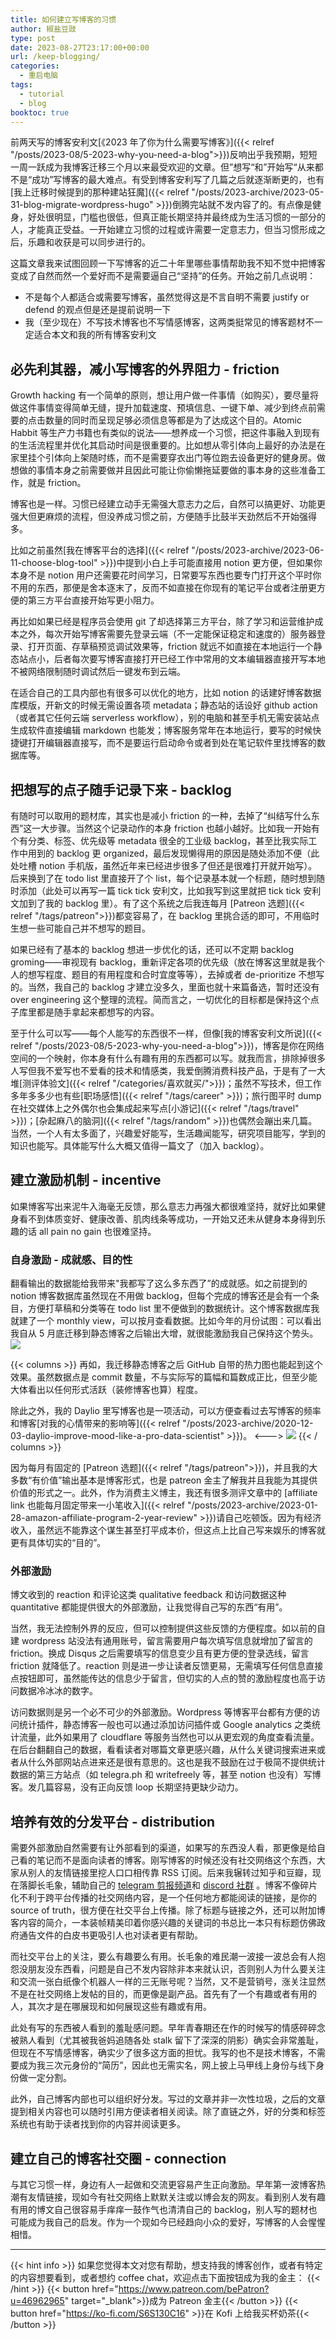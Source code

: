 ```yaml
---
title: 如何建立写博客的习惯
author: 椒盐豆豉
type: post
date: 2023-08-27T23:17:00+00:00
url: /keep-blogging/
categories:
  - 重启电脑
tags:
  - tutorial
  - blog
booktoc: true
---
```


前两天写的博客安利文[《2023 年了你为什么需要写博客》]({{< relref "/posts/2023-08/5-2023-why-you-need-a-blog">}})反响出乎我预期，短短一周一跃成为我博客迁移三个月以来最受欢迎的文章。但”想写“和”开始写“从来都不是“成功”写博客的最大难点。有受到博客安利写了几篇之后就逐渐断更的，也有[我上迁移时候提到的那种建站狂魔]({{< relref "/posts/2023-archive/2023-05-31-blog-migrate-wordpress-hugo" >}})倒腾完站就不发内容了的。有点像是健身，好处很明显，门槛也很低，但真正能长期坚持并最终成为生活习惯的一部分的人，才能真正受益。一开始建立习惯的过程或许需要一定意志力，但当习惯形成之后，乐趣和收获是可以同步进行的。

这篇文章我来试图回顾一下写博客的近二十年里哪些事情帮助我不知不觉中把博客变成了自然而然一个爱好而不是需要逼自己“坚持”的任务。开始之前几点说明：
- 不是每个人都适合或需要写博客，虽然觉得这是不言自明不需要 justify or defend 的观点但是还是提前说明一下
- 我（至少现在）不写技术博客也不写情感博客，这两类挺常见的博客题材不一定适合本文和我的所有博客安利文

<!--more-->

## 必先利其器，减小写博客的外界阻力 - friction
Growth hacking 有一个简单的原则，想让用户做一件事情（如购买），要尽量将做这件事情变得简单无缝，提升加载速度、预填信息、一键下单、减少到终点前需要的点击数量的同时而呈现足够必须信息等都是为了达成这个目的。Atomic Habbit 等生产力书籍也有类似的说法——想养成一个习惯，把这件事融入到现有的生活流程里并优化其启动时间是很重要的。比如想从零引体向上最好的办法是在家里挂个引体向上架随时练，而不是需要穿衣出门等位跑去设备更好的健身房。做想做的事情本身之前需要做并且因此可能让你偷懒拖延要做的事本身的这些准备工作，就是 friction。

博客也是一样。习惯已经建立动手无需强大意志力之后，自然可以搞更好、功能更强大但更麻烦的流程，但没养成习惯之前，方便随手比鼓半天劲然后不开始强得多。

比如之前虽然[我在博客平台的选择]({{< relref "/posts/2023-archive/2023-06-11-choose-blog-tool" >}})中提到小白上手可能直接用 notion 更方便，但如果你本身不是 notion 用户还需要花时间学习，日常要写东西也要专门打开这个平时你不用的东西，那便是舍本逐末了，反而不如直接在你现有的笔记平台或者注册更方便的第三方平台直接开始写更小阻力。

再比如如果已经是程序员会使用 git 了却选择第三方平台，除了学习和运营维护成本之外，每次开始写博客需要先登录云端（不一定能保证稳定和速度的）服务器登录、打开页面、存草稿预览调试效果等，friction 就远不如直接在本地运行一个静态站点小，后者每次要写博客直接打开已经工作中常用的文本编辑器直接开写本地不被网络限制随时调试然后一键发布到云端。

在适合自己的工具内部也有很多可以优化的地方，比如 notion 的话建好博客数据库模版，开新文的时候无需设置各项 metadata；静态站的话设好 github action（或者其它任何云端 serverless workflow），别的电脑和甚至手机无需安装站点生成软件直接编辑 markdown 也能发；博客服务常年在本地运行，要写的时候快捷键打开编辑器直接写，而不是要运行启动命令或者到处在笔记软件里找博客的数据库等。

## 把想写的点子随手记录下来 - backlog
有随时可以取用的题材库，其实也是减小 friction 的一种，去掉了“纠结写什么东西”这一大步骤。当然这个记录动作的本身 friction 也越小越好。比如我一开始有个有分类、标签、优先级等 metadata 很全的工业级 backlog，甚至比我实际工作中用到的 backlog 更 organized，最后发现懒得用的原因是随处添加不便（此处吐槽 notion 手机版，虽然近年来已经进步很多了但还是很难打开就开始写）。后来换到了在 todo list 里直接开了个 list，每个记录基本就一个标题，随时想到随时添加（此处可以再写一篇 tick tick 安利文，比如我写到这里就把 tick tick 安利文加到了我的 backlog 里）。有了这个系统之后我连每月 [Patreon 选题]({{< relref "/tags/patreon">}})都变容易了，在 backlog 里挑合适的即可，不用临时生想一些可能自己并不想写的题目。

如果已经有了基本的 backlog 想进一步优化的话，还可以不定期 backlog groming——审视现有 backlog，重新评定各项的优先级（放在博客这里就是我个人的想写程度、题目的有用程度和合时宜度等等），去掉或者 de-prioritize 不想写的。当然，我自己的 backlog 才建立没多久，里面也就十来篇备选，暂时还没有 over engineering 这个整理的流程。简而言之，一切优化的目标都是保持这个点子库里都是随手拿起来都想写的内容。

至于什么可以写——每个人能写的东西很不一样，但像[我的博客安利文所说]({{< relref "/posts/2023-08/5-2023-why-you-need-a-blog">}})，博客是你在网络空间的一个映射，你本身有什么有趣有用的东西都可以写。就我而言，排除掉很多人写但我不爱写也不爱看的技术和情感类，我爱倒腾消费科技产品，于是有了一大堆[测评体验文]({{< relref "/categories/喜欢就买/">}})；虽然不写技术，但工作多年多多少也有些[职场感悟]({{< relref "/tags/career" >}})；旅行图平时 dump 在社交媒体上之外偶尔也会集成起来写点[小游记]({{< relref "/tags/travel" >}})；[杂起麻八的脑洞]({{< relref "/tags/random" >}})也偶然会蹦出来几篇。当然，一个人有太多面了，兴趣爱好能写，生活趣闻能写，研究项目能写，学到的知识也能写。具体能写什么大概又值得一篇文了（加入 backlog）。

## 建立激励机制 - incentive 
如果博客写出来泥牛入海毫无反馈，那么意志力再强大都很难坚持，就好比如果健身看不到体质变好、健康改善、肌肉线条等成功，一开始又还未从健身本身得到乐趣的话 all pain no gain 也很难坚持。

### 自身激励 - 成就感、目的性
翻看输出的数据能给我带来"我都写了这么多东西了”的成就感。如之前提到的 notion 博客数据库虽然现在不用做 backlog，但每个完成的博客还是会有一个条目，方便打草稿和分类等在 todo list 里不便做到的数据统计。这个博客数据库我就建了一个 monthly view，可以按月查看数据。比如今年的月份试图：可以看出我自从 5 月底迁移到静态博客之后输出大增，就很能激励我自己保持这个势头。
![](https://media.douchi.space/douchi/media_attachments/files/110/966/077/081/157/023/original/59abbfdb48dc4e44.png)

{{< columns >}}
再如，我迁移静态博客之后 GitHub 自带的热力图也能起到这个效果。虽然数据点是 commit 数量，不与实际写的篇幅和篇数成正比，但至少能大体看出以任何形式活跃（装修博客也算）程度。

除此之外，我的 Daylio 里写博客也是一项活动，可以方便查看过去写博客的频率和博客[对我的心情带来的影响等]({{< relref "/posts/2023-archive/2020-12-03-daylio-improve-mood-like-a-pro-data-scientist" >}})。
<--->
![](https://media.douchi.space/douchi/media_attachments/files/110/966/073/499/243/638/original/b30394eed03fb818.png)
{{< / columns >}}

因为每月有固定的 [Patreon 选题]({{< relref "/tags/patreon">}})，并且我的大多数“有价值”输出基本是博客形式，也是 patreon 金主了解我并且我能为其提供价值的形式之一。此外，作为消费主义博主，我还有很多测评文章中的 [affiliate link 也能每月固定带来一小笔收入]({{< relref "/posts/2023-archive/2023-01-28-amazon-affiliate-program-2-year-review" >}})请自己吃顿饭。因为有经济收入，虽然远不能靠这个谋生甚至打平成本价，但这点上比自己写来娱乐的博客就更有具体切实的“目的”。

### 外部激励
博文收到的 reaction 和评论这类 qualitative  feedback 和访问数据这种 quantitative 都能提供很大的外部激励，让我觉得自己写的东西“有用”。

当然，我无法控制外界的反应，但可以控制提供这些反馈的方便程度。如以前的自建 wordpress 站没法有通用账号，留言需要用户每次填写信息就增加了留言的 friction。换成 Disqus 之后需要填写的信息变少且有更方便的登录选线，留言 friction 就降低了。reaction 则是进一步让读者反馈更易，无需填写任何信息直接点按钮即可，虽然能传达的信息少于留言，但切实的人点的赞的激励程度也高于访问数据冷冰冰的数字。

访问数据则是另一个必不可少的外部激励。Wordpress 等博客平台都有方便的访问统计插件，静态博客一般也可以通过添加访问插件或 Google analytics 之类统计流量，此外如果用了 cloudflare 等服务当然也可以从更宏观的角度查看流量。在后台翻翻自己的数据，看看读者对哪篇文章更感兴趣，从什么关键词搜索进来或者从什么外部网站点进来还是很有意思的。这也是我不鼓励在过于极简不提供统计数据的第三方站点（如 telegra.ph 和 writefreely 等，甚至 notion 也没有）写博客。发几篇容易，没有正向反馈 loop 长期坚持更缺少动力。

## 培养有效的分发平台 - distribution
需要外部激励自然需要有让外部看到的渠道，如果写的东西没人看，那更像是给自己看的笔记而不是面向读者的博客。刚写博客的时候还没有社交网络这个东西，大家从别人的友情链接里挖人口口相传靠 RSS 订阅。后来我辗转过知乎和豆瓣，现在落脚长毛象，辅助自己的 [telegram 剪报频道](https://t.me/mtfront)和 [discord 社群](https://discord.gg/cESS4JpsdG) 。博客不像碎片化不利于跨平台传播的社交网络内容，是一个任何地方都能阅读的链接，是你的 source of truth，很方便在社交平台上传播。除了标题与链接之外，还可以附加博客内容的简介，一本装帧精美印着你感兴趣的关键词的书总比一本只有标题仿佛政府通告文件的白皮书更吸引人也对读者更有帮助。

而社交平台上的关注，要么有趣要么有用。长毛象的难民潮一波接一波总会有人抱怨没朋友没东西看，问题是自己不发内容除非本来就认识，否则别人为什么要关注和交流一张白纸像个机器人一样的三无账号呢？当然，又不是营销号，涨关注显然不是在社交网络上发帖的目的，而更像是副产品。首先有了一个有趣或者有用的人，其次才是在哪展现和如何展现这些有趣或有用。

此处有写的东西被人看到的羞耻感问题。早年青春期还在作的时候写的情感碎碎念被熟人看到（尤其被我爸妈追随各处 stalk 留下了深深的阴影）确实会非常羞耻，但现在不写情感博客，确实少了很多这方面的担忧。我写的也不是技术博客，不需要成为我三次元身份的“简历”，因此也无需实名，网上披上马甲线上身份与线下身份做一定分割。

此外，自己博客内部也可以组织好分发。写过的文章并非一次性垃圾，之后的文章提到相关内容也可以随时引用方便读者相关阅读。除了直链之外，好的分类和标签系统也有助于读者找到你的内容并阅读更多。

## 建立自己的博客社交圈 -  connection
与其它习惯一样，身边有人一起做和交流更容易产生正向激励。早年第一波博客热潮有友情链接，现如今有社交网络上默默关注或以博会友的网友。看到别人发有趣有用的博文自己很容易手痒痒一鼓作气也清清自己的 backlog，别人写的题材也可能成为我自己的启发。作为一个现如今已经趋向小众的爱好，写博客的人会惺惺相惜。

---

{{< hint info >}}
如果您觉得本文对您有帮助，想支持我的博客创作，或者有特定的内容想要看到，或者想约 coffee chat，欢迎点击下面按钮成为我的金主：
{{< /hint >}}
{{< button href="https://www.patreon.com/bePatron?u=46962965" target="_blank">}}成为 Patreon 金主{{< /button >}}
{{< button href="https://ko-fi.com/S6S130C16" >}}在 Kofi 上给我买杯奶茶{{< /button >}}